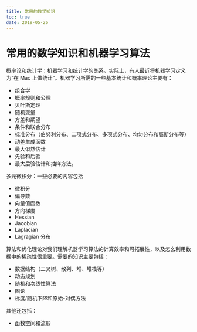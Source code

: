 ```yaml
---
title: 常用的数学知识
toc: true
date: 2019-05-26
---
```

# 常用的数学知识和机器学习算法

概率论和统计学：机器学习和统计学的关系。实际上，有人最近将机器学习定义为“在 Mac 上做统计”。机器学习所需的一些基本统计和概率理论主要有：

- 组合学
- 概率规则和公理
- 贝叶斯定理
- 随机变量
- 方差和期望
- 条件和联合分布
- 标准分布（伯努利分布、二项式分布、多项式分布、均匀分布和高斯分布等）
- 动差生成函数
- 最大似然估计
- 先验和后验
- 最大后验估计和抽样方法。

多元微积分：一些必要的内容包括

- 微积分
- 偏导数
- 向量值函数
- 方向梯度
- Hessian
- Jacobian
- Laplacian
- Lagragian 分布

算法和优化理论对我们理解机器学习算法的计算效率和可拓展性，以及怎么利用数据中的稀疏性很重要。需要的知识主要包括：

- 数据结构（二叉树、散列、堆、堆栈等）
- 动态规划
- 随机和次线性算法
- 图论
- 梯度/随机下降和原始-对偶方法

其他还包括：

- 函数空间和流形
